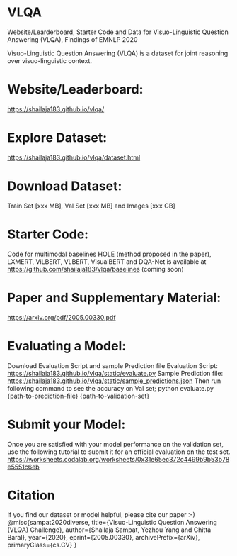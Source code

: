 # VLQA
Website/Learderboard, Starter Code and Data for Visuo-Linguistic Question Answering (VLQA), Findings of EMNLP 2020

Visuo-Linguistic Question Answering (VLQA) is a dataset for joint reasoning over visuo-linguistic context.

# Website/Leaderboard: 
https://shailaja183.github.io/vlqa/

# Explore Dataset: 
https://shailaja183.github.io/vlqa/dataset.html

# Download Dataset: 
Train Set [xxx MB], Val Set [xxx MB] and Images [xxx GB]

# Starter Code: 
Code for multimodal baselines HOLE (method proposed in the paper), LXMERT, ViLBERT, VLBERT, VisualBERT and DQA-Net is available at
https://github.com/shailaja183/vlqa/baselines (coming soon)

# Paper and Supplementary Material:
https://arxiv.org/pdf/2005.00330.pdf

# Evaluating a Model:
Download Evaluation Script and sample Prediction file 
Evaluation Script: https://shailaja183.github.io/vlqa/static/evaluate.py
Sample Prediction file: https://shailaja183.github.io/vlqa/static/sample_predictions.json
Then run following command to see the accuracy on Val set;
python evaluate.py {path-to-prediction-file} {path-to-validation-set}

# Submit your Model:
Once you are satisfied with your model performance on the validation set, use the following tutorial to submit it for an official evaluation on the test set.
https://worksheets.codalab.org/worksheets/0x31e65ec372c4499b9b53b78e5551c6eb

# Citation
If you find our dataset or model helpful, please cite our paper :-)
@misc{sampat2020diverse,
title={Visuo-Linguistic Question Answering (VLQA) Challenge},
author={Shailaja Sampat, Yezhou Yang and Chitta Baral},
year={2020},
eprint={2005.00330},
archivePrefix={arXiv},
primaryClass={cs.CV}
}
